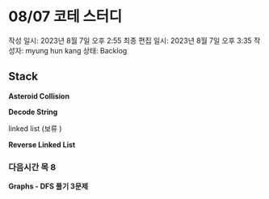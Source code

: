 # 08/07 코테 스터디

작성 일시: 2023년 8월 7일 오후 2:55
최종 편집 일시: 2023년 8월 7일 오후 3:35
작성자: myung hun kang
상태: Backlog

## Stack

**Asteroid Collision**

**Decode String**

linked list (보류 )

**Reverse Linked List**

### 다음시간  목 8

**Graphs - DFS 풀기  3문제**